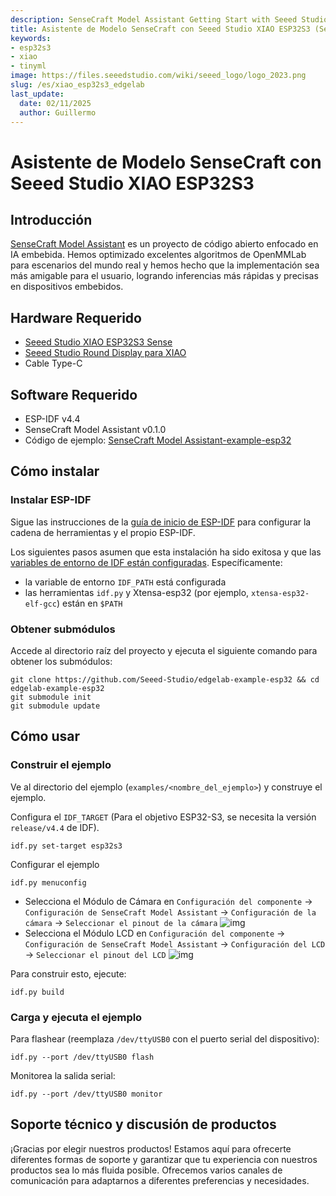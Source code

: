 ```yaml
---
description: SenseCraft Model Assistant Getting Start with Seeed Studio XIAO ESP32S3.
title: Asistente de Modelo SenseCraft con Seeed Studio XIAO ESP32S3 (Sense)
keywords:
- esp32s3
- xiao
- tinyml
image: https://files.seeedstudio.com/wiki/seeed_logo/logo_2023.png
slug: /es/xiao_esp32s3_edgelab
last_update:
  date: 02/11/2025
  author: Guillermo
---
```


# Asistente de Modelo SenseCraft con Seeed Studio XIAO ESP32S3

## Introducción
[SenseCraft Model Assistant](https://edgelab.readthedocs.io/en/latest/) es un proyecto de código abierto enfocado en IA embebida. Hemos optimizado excelentes algoritmos de OpenMMLab para escenarios del mundo real y hemos hecho que la implementación sea más amigable para el usuario, logrando inferencias más rápidas y precisas en dispositivos embebidos.

## Hardware Requerido
- [Seeed Studio XIAO ESP32S3 Sense](https://www.seeedstudio.com/XIAO-ESP32S3-Sense-p-5639.html)
- [Seeed Studio Round Display para XIAO](https://www.seeedstudio.com/Seeed-Studio-Round-Display-for-XIAO-p-5638.html)
- Cable Type-C

## Software Requerido
- ESP-IDF v4.4
- SenseCraft Model Assistant v0.1.0
- Código de ejemplo: [SenseCraft Model Assistant-example-esp32](https://github.com/Seeed-Studio/edgelab-example-esp32)

## Cómo instalar
### Instalar ESP-IDF

Sigue las instrucciones de la
[guía de inicio de ESP-IDF](https://docs.espressif.com/projects/esp-idf/en/latest/get-started/index.html)
para configurar la cadena de herramientas y el propio ESP-IDF.

Los siguientes pasos asumen que esta instalación ha sido exitosa y que las
[variables de entorno de IDF están configuradas](https://docs.espressif.com/projects/esp-idf/en/latest/get-started/index.html#step-4-set-up-the-environment-variables). Específicamente:
* la variable de entorno `IDF_PATH` está configurada
* las herramientas `idf.py` y Xtensa-esp32 (por ejemplo, `xtensa-esp32-elf-gcc`) están en `$PATH`

### Obtener submódulos
Accede al directorio raíz del proyecto y ejecuta el siguiente comando para obtener los submódulos:

```
git clone https://github.com/Seeed-Studio/edgelab-example-esp32 && cd edgelab-example-esp32
git submodule init
git submodule update
```

## Cómo usar

### Construir el ejemplo

Ve al directorio del ejemplo (`examples/<nombre_del_ejemplo>`) y construye el ejemplo.

Configura el `IDF_TARGET` (Para el objetivo ESP32-S3, se necesita la versión `release/v4.4` de IDF).

```
idf.py set-target esp32s3
```

Configurar el ejemplo

```
idf.py menuconfig
```

- Selecciona el Módulo de Cámara en `Configuración del componente` -> `Configuración de SenseCraft Model Assistant` -> `Configuración de la cámara` -> `Seleccionar el pinout de la cámara`
![img](https://raw.githubusercontent.com/Seeed-Studio/sscma-example-esp32/1.0.0/docs/_static/esp32/images/esp32s3-xiao-camera.png)
- Selecciona el Módulo LCD en `Configuración del componente` -> `Configuración de SenseCraft Model Assistant` -> `Configuración del LCD` -> `Seleccionar el pinout del LCD`
![img](https://raw.githubusercontent.com/Seeed-Studio/sscma-example-esp32/1.0.0/docs/_static/esp32/images/esp32s3-xiao-lcd.png)

Para construir esto, ejecute:

```
idf.py build
```


### Carga y ejecuta el ejemplo

Para flashear (reemplaza `/dev/ttyUSB0` con el puerto serial del dispositivo):
```
idf.py --port /dev/ttyUSB0 flash
```

Monitorea la salida serial:
```
idf.py --port /dev/ttyUSB0 monitor
```

## Soporte técnico y discusión de productos

¡Gracias por elegir nuestros productos! Estamos aquí para ofrecerte diferentes formas de soporte y garantizar que tu experiencia con nuestros productos sea lo más fluida posible. Ofrecemos varios canales de comunicación para adaptarnos a diferentes preferencias y necesidades.

<div class="button_tech_support_container">
<a href="https://forum.seeedstudio.com/" class="button_forum"></a> 
<a href="https://www.seeedstudio.com/contacts" class="button_email"></a>
</div>

<div class="button_tech_support_container">
<a href="https://discord.gg/eWkprNDMU7" class="button_discord"></a> 
<a href="https://github.com/Seeed-Studio/wiki-documents/discussions/69" class="button_discussion"></a>
</div>


